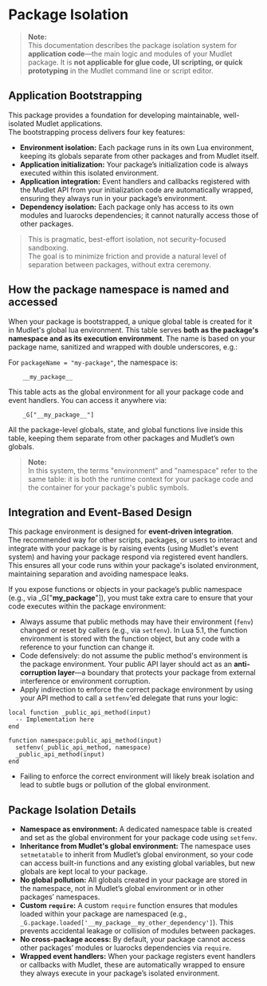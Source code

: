# Package Isolation

> **Note:**  
> This documentation describes the package isolation system for **application 
> code**—the main logic and modules of your Mudlet package. It is **not 
> applicable for glue code, UI scripting, or quick prototyping** in the Mudlet 
> command line or script editor. 

## Application Bootstrapping

This package provides a foundation for developing maintainable, 
well-isolated Mudlet applications.  
The bootstrapping process delivers four key features:
- **Environment isolation:** Each package runs in its own Lua environment,
  keeping its globals separate from other packages and from Mudlet itself.
- **Application initialization:** Your package’s initialization code is always 
  executed within this isolated environment.
- **Application integration:** Event handlers and callbacks registered with the 
  Mudlet API from your initialization code are automatically wrapped, ensuring
  they always run in your package’s environment.
- **Dependency isolation:** Each package only has access to its own modules and 
  luarocks dependencies; it cannot naturally access those of other packages.

> This is pragmatic, best-effort isolation, not security-focused sandboxing.  
> The goal is to minimize friction and provide a natural level of separation 
> between packages, without extra ceremony.

## How the package namespace is named and accessed

When your package is bootstrapped, a unique global table is created for it in 
Mudlet's global lua environment. This table serves **both as the package's 
namespace and as its execution environment**. The name is based on your package 
name, sanitized and wrapped with double underscores, e.g.:

For `packageName = "my-package"`, the namespace is:
```
    __my_package__
```

This table acts as the global environment for all your package code and event 
handlers. You can access it anywhere via:
```
    _G["__my_package__"]
```

All the package-level globals, state, and global functions live inside this 
table, keeping them separate from other packages and Mudlet’s own globals.

> **Note:**  
> In this system, the terms "environment" and "namespace" refer to the same 
> table: it is both the runtime context for your package code and the container
> for your package's public symbols.

## Integration and Event-Based Design

This package environment is designed for **event-driven integration**.  
The recommended way for other scripts, packages, or users to interact and
integrate with your package is by raising events (using Mudlet's event system)
and having your package respond via registered event handlers. This ensures all
your code runs within your package's isolated environment, maintaining
separation and avoiding namespace leaks.

If you expose functions or objects in your package’s public namespace (e.g., 
via _G["__my_package__"]), you must take extra care to ensure that your code 
executes within the package environment:

- Always assume that public methods may have their environment (`fenv`) changed 
  or reset by callers (e.g., via `setfenv`). In Lua 5.1, the function 
  environment is stored with the function object, but any code with a reference
  to your function can change it.
- Code defensively: do not assume the public method's environment is the 
  package environment. Your public API layer should act as an
  **anti-corruption layer**—a boundary that protects your package from external
  interference or environment corruption.
- Apply indirection to enforce the correct package environment by using your 
  API method to call a `setfenv`'ed delegate that runs your logic:
```
local function _public_api_method(input)
  -- Implementation here
end

function namespace:public_api_method(input)
  setfenv(_public_api_method, namespace)
  _public_api_method(input)
end
```
- Failing to enforce the correct environment will likely break isolation and 
  lead to subtle bugs or pollution of the global environment.

## Package Isolation Details

- **Namespace as environment:** A dedicated namespace table is created and set 
  as the global environment for your package code using `setfenv`.
- **Inheritance from Mudlet's global environment:** The namespace uses 
  `setmetatable` to inherit from Mudlet’s global environment, so your code can 
  access built-in functions and any existing global variables, but new globals
  are kept local to your package.
- **No global pollution:** All globals created in your package are stored in the
  namespace, not in Mudlet’s global environment or in other packages’ namespaces.
- **Custom `require`:** A custom `require` function ensures that modules loaded
  within your package are namespaced (e.g., `_G.package.loaded['__my_package__my_other_dependency']`).
  This prevents accidental leakage or collision of modules between packages.
- **No cross-package access:** By default, your package cannot access other 
  packages’ modules or luarocks dependencies via `require`.
- **Wrapped event handlers:** When your package registers event handlers or 
  callbacks with Mudlet, these are automatically wrapped to ensure they always 
  execute in your package’s isolated environment.